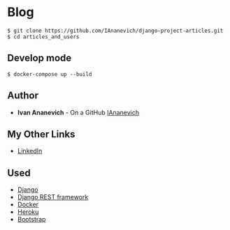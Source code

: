 # Blog
```
$ git clone https://github.com/IAnanevich/django-project-articles.git
$ cd articles_and_users
```

## Develop mode 

```
$ docker-compose up --build
```

## Author 

- **Ivan Ananevich** - On a GitHub [IAnanevich]

## My Other Links

- [LinkedIn]

## Used 

- [Django]
- [Django REST framework]
- [Docker]
- [Heroku]
- [Bootstrap]

[IAnanevich]:https://github.com/IAnanevich
[LinkedIn]:https://www.linkedin.com/in/iananevich/
[Django]:https://www.djangoproject.com/
[Bootstrap]:https://getbootstrap.com/
[Docker]:https://www.docker.com/
[Django REST framework]:https://www.django-rest-framework.org/
[Heroku]: https://www.heroku.com/
